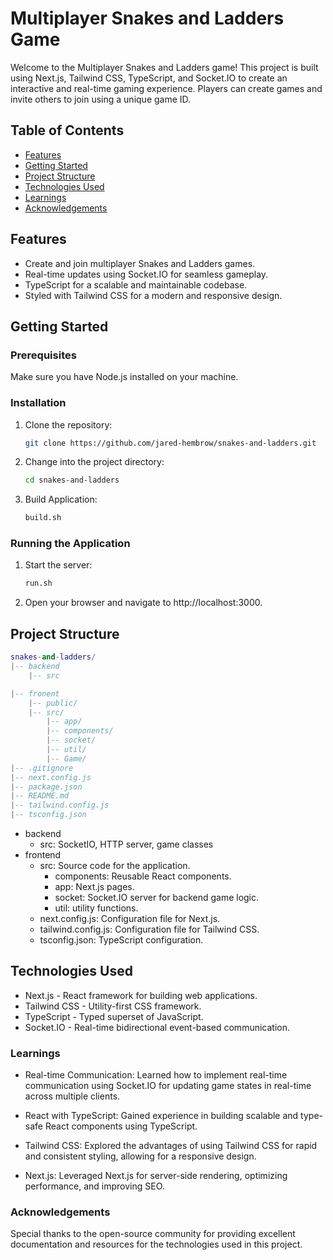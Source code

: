 # Multiplayer Snakes and Ladders Game

Welcome to the Multiplayer Snakes and Ladders game! This project is built using Next.js, Tailwind CSS, TypeScript, and Socket.IO to create an interactive and real-time gaming experience. Players can create games and invite others to join using a unique game ID.

## Table of Contents

- [Features](#features)
- [Getting Started](#getting-started)
- [Project Structure](#project-structure)
- [Technologies Used](#technologies-used)
- [Learnings](#learnings)
- [Acknowledgements](#acknowledgements)

## Features

- Create and join multiplayer Snakes and Ladders games.
- Real-time updates using Socket.IO for seamless gameplay.
- TypeScript for a scalable and maintainable codebase.
- Styled with Tailwind CSS for a modern and responsive design.

## Getting Started

### Prerequisites

Make sure you have Node.js installed on your machine.

### Installation

1. Clone the repository:

   ```bash
   git clone https://github.com/jared-hembrow/snakes-and-ladders.git
   ```

2. Change into the project directory:

   ```bash
   cd snakes-and-ladders
   ```

3. Build Application:

   ```bash
   build.sh
   ```

### Running the Application

1. Start the server:

   ```bash
   run.sh
   ```

2. Open your browser and navigate to http://localhost:3000.

## Project Structure

```lua
snakes-and-ladders/
|-- backend
    |-- src

|-- fronent
    |-- public/
    |-- src/
        |-- app/
        |-- components/
        |-- socket/
        |-- util/
        |-- Game/
|-- .gitignore
|-- next.config.js
|-- package.json
|-- README.md
|-- tailwind.config.js
|-- tsconfig.json
```

- backend
  - src: SocketIO, HTTP server, game classes
- frontend
  - src: Source code for the application.
    - components: Reusable React components.
    - app: Next.js pages.
    - socket: Socket.IO server for backend game logic.
    - util: utility functions.
  - next.config.js: Configuration file for Next.js.
  - tailwind.config.js: Configuration file for Tailwind CSS.
  - tsconfig.json: TypeScript configuration.

## Technologies Used

- Next.js - React framework for building web applications.
- Tailwind CSS - Utility-first CSS framework.
- TypeScript - Typed superset of JavaScript.
- Socket.IO - Real-time bidirectional event-based communication.

### Learnings

- Real-time Communication: Learned how to implement real-time communication using Socket.IO for updating game states in real-time across multiple clients.
- React with TypeScript: Gained experience in building scalable and type-safe React components using TypeScript.
- Tailwind CSS: Explored the advantages of using Tailwind CSS for rapid and consistent styling, allowing for a responsive design.

- Next.js: Leveraged Next.js for server-side rendering, optimizing performance, and improving SEO.

### Acknowledgements

Special thanks to the open-source community for providing excellent documentation and resources for the technologies used in this project.
